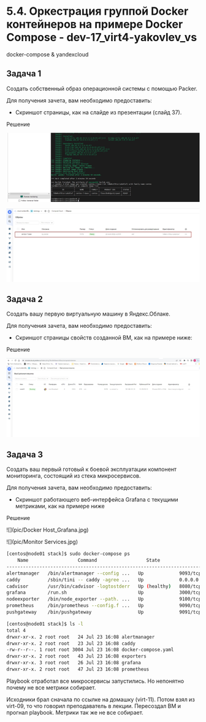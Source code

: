 # 5.4. Оркестрация группой Docker контейнеров на примере Docker Compose - dev-17_virt4-yakovlev_vs
docker-compose &amp; yandexcloud

## Задача 1

Создать собственный образ операционной системы с помощью Packer.

Для получения зачета, вам необходимо предоставить:
- Скриншот страницы, как на слайде из презентации (слайд 37).

Решение


![](pic/image_vm(vagrant-docker).jpg)




![](pic/image_vm2(vagrant-docker).jpg)

## Задача 2

Создать вашу первую виртуальную машину в Яндекс.Облаке.

Для получения зачета, вам необходимо предоставить:
- Скриншот страницы свойств созданной ВМ, как на примере ниже:

Решение

![](pic/VM_install_Terraform.jpg)

## Задача 3

Создать ваш первый готовый к боевой эксплуатации компонент мониторинга, состоящий из стека микросервисов.

Для получения зачета, вам необходимо предоставить:
- Скриншот работающего веб-интерфейса Grafana с текущими метриками, как на примере ниже

Решение

![](pic/Docker Host_Grafana.jpg)


![](pic/Monitor Services.jpg)

```bash
[centos@node01 stack]$ sudo docker-compose ps
    Name                  Command                  State                                                   Ports
-------------------------------------------------------------------------------------------------------------------------------------------------------------
alertmanager   /bin/alertmanager --config ...   Up             9093/tcp
caddy          /sbin/tini -- caddy -agree ...   Up             0.0.0.0:3000->3000/tcp, 0.0.0.0:9090->9090/tcp, 0.0.0.0:9091->9091/tcp, 0.0.0.0:9093->9093/tcp
cadvisor       /usr/bin/cadvisor -logtostderr   Up (healthy)   8080/tcp
grafana        /run.sh                          Up             3000/tcp
nodeexporter   /bin/node_exporter --path. ...   Up             9100/tcp
prometheus     /bin/prometheus --config.f ...   Up             9090/tcp
pushgateway    /bin/pushgateway                 Up             9091/tcp
```

```bash
[centos@node01 stack]$ ls -l
total 4
drwxr-xr-x. 2 root root   24 Jul 23 16:08 alertmanager
drwxr-xr-x. 2 root root   23 Jul 23 16:08 caddy
-rw-r--r--. 1 root root 3004 Jul 23 16:08 docker-compose.yaml
drwxr-xr-x. 2 root root   43 Jul 23 16:08 exporters
drwxr-xr-x. 3 root root   26 Jul 23 16:08 grafana
drwxr-xr-x. 2 root root   47 Jul 23 16:08 prometheus
```
Playbook отработал все микросервисы запустились. Но непонятно почему не все метрики собирает.

Исходники брал сначала по ссылке на домашку (virt-11). Потом взял из virt-09, то что говорил преподаватель в лекции. Пересоздал ВМ и прогнал playbook. Метрики так же не все собирает. 


